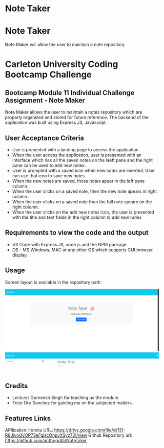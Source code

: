 # Note Taker


# Note Taker
Note Maker will allow the user to maintain a note repository

# Carleton University Coding Bootcamp Challenge 

## Bootcamp Module 11 Individual Challenge Assignment - Note Maker

Note Maker allows the user to maintain a notes repository which are properly organized and stored for future reference. The backend of the application was built using Express JS, Javascript. 

## User Acceptance Criteria

* Use is presented with a landing page to access the application.
* When the user access the application, user is presented with an interface which has all the saved notes on the laeft pane and the right pane can be used to add new notes.
* User is prompted with a saved icon when new notes are inserted. User can use that icon to save new notes.
* When the new notes are saved, those notes apear in the left pane column.
* When the user clicks on a saved note, then the new note apears in right column.
* When the user clicks on a saved note then the full note apears on the right column.
* When the user clicks on the add new notes icon, the user is presented with the title and text fields in the right column to add new notes


## Requirements to view the code and the output

- VS Code with Express JS, node js and the NPM package .
- OS - MS Windows, MAC or any other OS which supports GUI browser display.

## Usage

Screen layout is available in the repository path: 

![image info](./assets/Screenshot%202023-10-26%20203747.png)
![image info](./assets/Screenshot%202023-10-26%20204412.png)

## Credits

- Lecturer Gurneesh Singh for teaching us the module.
- Tutor Dru Sanchez for guiding me on the subjected matters.

  
## Features Links

APllication Horoku URL: https://drive.google.com/file/d/131-R8JivoQVOP72eFgjscOnpvXSyz72I/view
Github Repository url: https://github.com/anthogr45/NoteTaker
